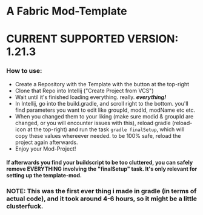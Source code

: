 # A Fabric Mod-Template

# CURRENT SUPPORTED VERSION: 1.21.3

<h3>How to use:</h3>

- Create a Repository with the Template with the button at the top-right
- Clone that Repo into Intellij ("Create Project from VCS")
- Wait until it's finished loading everything. really. ***everything!***
- In Intellij, go into the build.gradle, and scroll right to the bottom. you'll find parameters you want to edit like groupId, modId, modName etc etc.
- When you changed them to your liking (make sure modid & groupId are changed, or you will encounter issues with this), reload gradle (reload-icon at the top-right) and run the task `gradle finalSetup`, which will copy these values whereever needed. to be 100% safe, reload the project again afterwards.
- Enjoy your Mod-Project!

<h4>If afterwards you find your buildscript to be too cluttered, you can safely remove EVERYTHING involving the "finalSetup" task. It's only relevant for setting up the template-mod.</h4>

<h3>NOTE: This was the first ever thing i made in gradle (in terms of actual code), and it took around 4-6 hours, so it might be a little clusterfuck.</h3>
